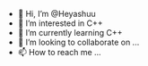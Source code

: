 - 👋 Hi, I’m @Heyashuu
- 👀 I’m interested in C++
- 🌱 I’m currently learning C++
- 💞️ I’m looking to collaborate on ...
- 📫 How to reach me ...

<!---
Heyashuu/Heyashuu is a ✨ special ✨ repository because its `README.md` (this file) appears on your GitHub profile.
You can click the Preview link to take a look at your changes.
--->

